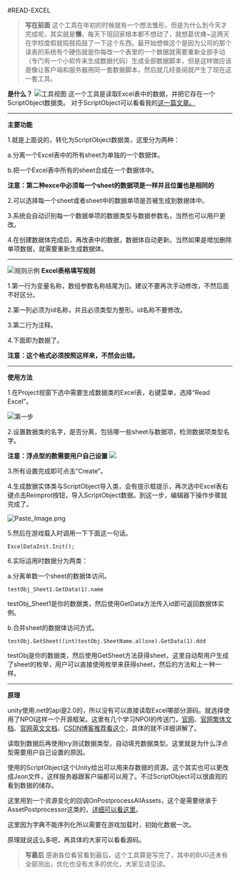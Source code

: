 #READ-EXCEL
>**写在前面**
这个工具在年初的时候就有一个想法雏形，但是为什么到今天才完成呢，其实就是**懒**，每天下班回家根本都不想动了，就想葛优瘫~这两天在学校度假就捣鼓捣鼓了一下这个东西。最开始想做这个是因为公司的那个读表的系统有个硬伤就是你每改一个表里的一个数据就需要重新全部手动（专门有一个小软件来生成数据代码）生成全部数据脚本，但是这样做应该是像让客户端和服务器用同一套数据脚本，然后就几经查阅就产生了现在这一套工具。

**是什么？**
![工具视图](http://upload-images.jianshu.io/upload_images/3438059-9b338eef226a6b8f.png?imageMogr2/auto-orient/strip%7CimageView2/2/w/1240)
这一个工具是读取Excel表中的数据，并把它存在一个ScriptObject数据类。
对于ScriptObject可以看看我的[这一篇文章。](http://www.jianshu.com/p/d2bf2b9436b4)
****

**主要功能**

1.就是上面说的，转化为ScriptObject数据类，这里分为两种：

a.分离一个Excel表中的所有sheet为单独的一个数据体。

b.把一个Excel表中所有的sheet合成在一个数据体中。

**注意：第二种exce中必须每一个sheet的数据项是一样并且位置也是相同的**

2.可以选择每一个sheet或者sheet中的数据单项是否被生成到数据体中。

3.系统会自动识别每一个数据单项的数据类型与数据参数名，当然也可以用户更改。

4.在创建数据体完成后，再改表中的数据，数据体自动更新。当然如果是增加删除单项数据，就需要重新生成数据体。
***

![规则示例](http://upload-images.jianshu.io/upload_images/3438059-197cfcb36242faef.png?imageMogr2/auto-orient/strip%7CimageView2/2/w/1240)
**Excel表格填写规则**

1.第一行为变量名称，数组参数名称结尾为[]。建议不要再次手动修改，不然后面不好区分。

2.第一列必须为id名称，并且必须类型为整形。id名称不要修改。

3.第二行为注释。

4.下面即为数据了。

**注意：这个格式必须按照这样来，不然会出错。**



****
**使用方法**


1.在Project视窗下选中需要生成数据类的Excel表，右键菜单，选择“Read Excel”。

![第一步](http://upload-images.jianshu.io/upload_images/3438059-28879c82e3d42a56.png?imageMogr2/auto-orient/strip%7CimageView2/2/w/1240)

2.设置数据类的名字，是否分离，包括哪一些sheet与数据项，检测数据项类型名字。

**注意：浮点型的数需要用户自己设置**
![](http://upload-images.jianshu.io/upload_images/3438059-0f7f304efb89f0da.png?imageMogr2/auto-orient/strip%7CimageView2/2/w/1240)

3.所有设置完成即可点击“Create”。

4.生成数据实体类与ScriptObject导入类，会有提示框提示，再次选中Excel表右键点击Reimprot按钮，导入ScriptObject数据。到这一步，编辑器下操作步骤就完成了。


![Paste_Image.png](http://upload-images.jianshu.io/upload_images/3438059-7d0930fe6de43e77.png?imageMogr2/auto-orient/strip%7CimageView2/2/w/1240)

5.然后在游戏载入时调用一下下面这一句话。

    ExcelDataInit.Init();


6.实际运用时数据分为两类：


a.分离单数一个sheet的数据体访问。

    testObj_Sheet1.GetData(1).name


testObj_Sheet1是你的数据类，然后使用GetData方法传入id即可返回数据体实例。


b.合并sheet的数据体访问方式。
    
    testObj.GetSheet((int)testObj.SheetName.allone).GetData(1).ddd


testObj是你的数据类，然后使用GetSheet方法获得sheet，这里自动帮用户生成了sheet的枚举，用户可以直接使用枚举来获得sheet，然后的方法和上一种一样。
*****

**原理**


unity使用.net的api是2.0的，所以没有可以直接读取Excel哪部分源码。就选择使用了NPOI这样一个开源框架。这里有几个学习NPOI的传送门，[官网](http://npoi.codeplex.com/)、[官网繁体文档](https://dotblogs.com.tw/killysss/archive/2010/01/27/13344.aspx)、[官网英文文档](http://www.leniel.net/2014/01/npoi-2.0-major-features-enhancements-series-of-posts-scheduled.html)、[CSDN博客推荐看这个](http://blog.csdn.net/pan_junbiao/article/details/39717443)，具体的就不详细讲解了。

读取到数据后再使用try测试数据类型，自动填充数据类型。这里就是为什么浮点型需要用户自己设置的原因。

使用的ScriptObject这个Unity给出可以用来存数据的资源。这个其实也可以更改成Json文件，这样服务器跟客户端都可以用了。不过ScriptObject可以很直观的看到数据的储存。

这里用到一个资源变化的回调OnPostprocessAllAssets，这个是需要继承于AssetPostprocessor这类的，[详细可以看这里](https://docs.unity3d.com/ScriptReference/AssetPostprocessor.OnPostprocessAllAssets.html)。

这里因为字典不能序列化所以需要在游戏加载时，初始化数据一次。

原理就说这么多吧，再具体的大家可以看看源码。

>**写最后**
感谢各位看官看到最后，这个工具算是写完了，其中的BUG还未有全部测出，优化也没有太多的优化，大家见谅见谅。